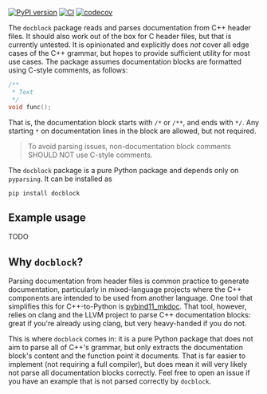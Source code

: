 [![PyPI version](https://badge.fury.io/py/docblock.svg)](https://badge.fury.io/py/docblock)
[![CI](https://github.com/N-Wouda/docblock/actions/workflows/CI.yaml/badge.svg?branch=main)](https://github.com/N-Wouda/docblock/actions/workflows/CI.yaml)
[![codecov](https://codecov.io/gh/N-Wouda/docblock/branch/main/graph/badge.svg?token=SWFVP2J84T)](https://codecov.io/gh/N-Wouda/docblock)

The `docblock` package reads and parses documentation from C++ header files.
It should also work out of the box for C header files, but that is currently untested.
It is opinionated and explicitly does *not* cover all edge cases of the C++ grammar, but hopes to provide sufficient utility for most use cases.
The package assumes documentation blocks are formatted using C-style comments, as follows:
```cpp
/**
 * Text
 */
void func();
```
That is, the documentation block starts with `/*` or `/**`, and ends with `*/`.
Any starting `*` on documentation lines in the block are allowed, but not required.
> To avoid parsing issues, non-documentation block comments SHOULD NOT use C-style comments. 

The `docblock` package is a pure Python package and depends only on `pyparsing`.
It can be installed as
```shell
pip install docblock
``` 

## Example usage

TODO

## Why `docblock`?

Parsing documentation from header files is common practice to generate documentation, particularly in mixed-language projects where the C++ components are intended to be used from another language.
One tool that simplifies this for C++-to-Python is [pybind11_mkdoc](https://github.com/pybind/pybind11_mkdoc).
That tool, however, relies on clang and the LLVM project to parse C++ documentation blocks: great if you're already using clang, but very heavy-handed if you do not.

This is where `docblock` comes in: it is a pure Python package that does not aim to parse all of C++'s grammar, but only extracts the documentation block's content and the function point it documents.
That is far easier to implement (not requiring a full compiler), but does mean it will very likely not parse all documentation blocks correctly.
Feel free to open an issue if you have an example that is not parsed correctly by `docblock`.
